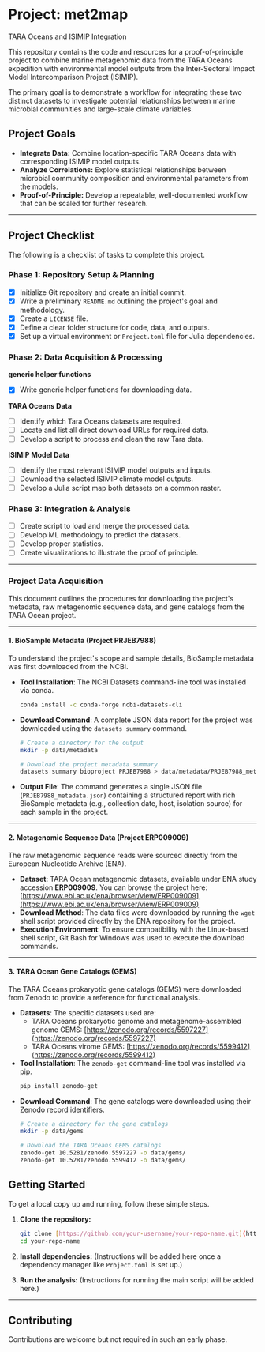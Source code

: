 # Project: met2map 

TARA Oceans and ISIMIP Integration

This repository contains the code and resources for a proof-of-principle project to combine marine metagenomic data from the TARA Oceans expedition with environmental model outputs from the Inter-Sectoral Impact Model Intercomparison Project (ISIMIP).

The primary goal is to demonstrate a workflow for integrating these two distinct datasets to investigate potential relationships between marine microbial communities and large-scale climate variables.

## Project Goals

* **Integrate Data:** Combine location-specific TARA Oceans data with corresponding ISIMIP model outputs.
* **Analyze Correlations:** Explore statistical relationships between microbial community composition and environmental parameters from the models.
* **Proof-of-Principle:** Develop a repeatable, well-documented workflow that can be scaled for further research.

***

## Project Checklist

The following is a checklist of tasks to complete this project.

### **Phase 1: Repository Setup & Planning**

* [x] Initialize Git repository and create an initial commit.
* [x] Write a preliminary `README.md` outlining the project's goal and methodology.
* [x] Create a `LICENSE` file.
* [x] Define a clear folder structure for code, data, and outputs.
* [x] Set up a virtual environment or `Project.toml` file for Julia dependencies.

### **Phase 2: Data Acquisition & Processing**
**generic helper functions**

* [x] Write generic helper functions for downloading data. 

**TARA Oceans Data**

* [ ] Identify which Tara Oceans datasets are required.
* [ ] Locate and list all direct download URLs for required data.
* [ ] Develop a script to process and clean the raw Tara data.

**ISIMIP Model Data**

* [ ] Identify the most relevant ISIMIP model outputs and inputs.
* [ ] Download the selected ISIMIP climate model outputs.
* [ ] Develop a Julia script map both datasets on a common raster. 

### **Phase 3: Integration & Analysis**

* [ ] Create script to load and merge the processed data.
* [ ] Develop ML methodology to predict the datasets.
* [ ] Develop proper statistics.
* [ ] Create visualizations to illustrate the proof of principle.

***

### **Project Data Acquisition**

This document outlines the procedures for downloading the project's metadata, raw metagenomic sequence data, and gene catalogs from the TARA Ocean project.

---

#### **1. BioSample Metadata (Project PRJEB7988)**

To understand the project's scope and sample details, BioSample metadata was first downloaded from the NCBI.

* **Tool Installation**: The NCBI Datasets command-line tool was installed via conda.
    ```bash
    conda install -c conda-forge ncbi-datasets-cli
    ```
* **Download Command**: A complete JSON data report for the project was downloaded using the `datasets summary` command.
    ```bash
    # Create a directory for the output
    mkdir -p data/metadata

    # Download the project metadata summary
    datasets summary bioproject PRJEB7988 > data/metadata/PRJEB7988_metadata.json
    ```
* **Output File**: The command generates a single JSON file (`PRJEB7988_metadata.json`) containing a structured report with rich BioSample metadata (e.g., collection date, host, isolation source) for each sample in the project.

---

#### **2. Metagenomic Sequence Data (Project ERP009009)**

The raw metagenomic sequence reads were sourced directly from the European Nucleotide Archive (ENA).

* **Dataset**: TARA Ocean metagenomic datasets, available under ENA study accession **ERP009009**. You can browse the project here: [https://www.ebi.ac.uk/ena/browser/view/ERP009009](https://www.ebi.ac.uk/ena/browser/view/ERP009009)
* **Download Method**: The data files were downloaded by running the `wget` shell script provided directly by the ENA repository for the project.
* **Execution Environment**: To ensure compatibility with the Linux-based shell script, Git Bash for Windows was used to execute the download commands.

---

#### **3. TARA Ocean Gene Catalogs (GEMS)**

The TARA Oceans prokaryotic gene catalogs (GEMS) were downloaded from Zenodo to provide a reference for functional analysis.

* **Datasets**: The specific datasets used are:
    * TARA Oceans prokaryotic genome and metagenome-assembled genome GEMS: [https://zenodo.org/records/5597227](https://zenodo.org/records/5597227)
    * TARA Oceans virome GEMS: [https://zenodo.org/records/5599412](https://zenodo.org/records/5599412)
* **Tool Installation**: The `zenodo-get` command-line tool was installed via pip.
    ```bash
    pip install zenodo-get
    ```
* **Download Command**: The gene catalogs were downloaded using their Zenodo record identifiers.
    ```bash
    # Create a directory for the gene catalogs
    mkdir -p data/gems

    # Download the TARA Oceans GEMS catalogs
    zenodo-get 10.5281/zenodo.5597227 -o data/gems/
    zenodo-get 10.5281/zenodo.5599412 -o data/gems/
    ```

## Getting Started

To get a local copy up and running, follow these simple steps.

1.  **Clone the repository:**
    ```bash
    git clone [https://github.com/your-username/your-repo-name.git](https://github.com/your-username/your-repo-name.git)
    cd your-repo-name
    ```

2.  **Install dependencies:**
    (Instructions will be added here once a dependency manager like `Project.toml` is set up.)

3.  **Run the analysis:**
    (Instructions for running the main script will be added here.)

***

## Contributing

Contributions are welcome but not required in such an early phase. 
